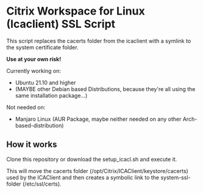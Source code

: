 # Citrix Workspace for Linux (Icaclient) SSL Script 

This script replaces the cacerts folder from the icaclient with a symlink to the system certificate folder.

**Use at your own risk!**

Currently working on:

- Ubuntu 21.10 and higher
- (MAYBE other Debian based Distributions, because they're all using the same installation package...)

Not needed on:

- Manjaro Linux (AUR Package, maybe neither needed on any other Arch-based-distribution)


## How it works

Clone this repository or download the setup_icacl.sh and execute it.

This will move the cacerts folder (/opt/Citrix/ICAClient/keystore/cacerts) used by the ICAClient and then creates a symbolic link to the system-ssl-folder (/etc/ssl/certs).
